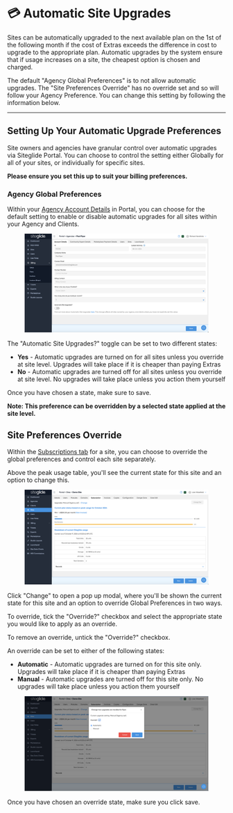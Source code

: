 # 💳 Automatic Site Upgrades

Sites can be automatically upgraded to the next available plan on the 1st of the following month if the cost of Extras exceeds the difference in cost to upgrade to the appropriate plan. Automatic upgrades by the system ensure that if usage increases on a site, the cheapest option is chosen and charged.

The default "Agency Global Preferences" is to not allow automatic upgrades. The "Site Preferences Override" has no override set and so will follow your Agency Preference. You can change this setting by following the information below.

***

## Setting Up Your Automatic Upgrade Preferences

Site owners and agencies have granular control over automatic upgrades via Siteglide Portal. You can choose to control the setting either Globally for all of your sites, or individually for specific sites.

**Please ensure you set this up to suit your billing preferences.**

### **Agency Global Preferences**

Within your [Agency Account Details](https://help.siteglide.com/article/36-agency-getting-started#2-account-details) in Portal, you can choose for the default setting to enable or disable automatic upgrades for all sites within your Agency and Clients.

<figure><img src="../../.gitbook/assets/Siteglide-Billing-Automatic-Upgrades.png" alt=""><figcaption></figcaption></figure>



The "Automatic Site Upgrades?" toggle can be set to two different states:

* **Yes** - Automatic upgrades are turned on for all sites unless you override at site level. Upgrades will take place if it is cheaper than paying Extras
* **No** - Automatic upgrades are turned off for all sites unless you override at site level. No upgrades will take place unless you action them yourself

Once you have chosen a state, make sure to save.

**Note: This preference can be overridden by a selected state applied at the site level.**

## **Site Preferences Override**

Within the [Subscriptions tab](https://help.siteglide.com/article/31-sites-getting-started#2-subscription) for a site, you can choose to override the global preferences and control each site separately.

Above the peak usage table, you'll see the current state for this site and an option to change this.

<figure><img src="../../.gitbook/assets/Siteglide-Billing-Automatic-Upgrades-Site-Level.png" alt=""><figcaption></figcaption></figure>



Click "Change" to open a pop up modal, where you'll be shown the current state for this site and an option to override Global Preferences in two ways.

To override, tick the "Override?" checkbox and select the appropriate state you would like to apply as an override.

To remove an override, untick the "Override?" checkbox.

An override can be set to either of the following states:

* **Automatic** - Automatic upgrades are turned on for this site only. Upgrades will take place if it is cheaper than paying Extras
* **Manual** - Automatic upgrades are turned off for this site only. No upgrades will take place unless you action them yourself

<figure><img src="../../.gitbook/assets/Siteglide-Billing-Automatic-Upgrades-Site-Level-Override.png" alt=""><figcaption></figcaption></figure>

Once you have chosen an override state, make sure you click save.
